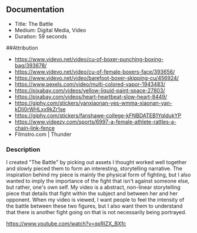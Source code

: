 ## Documentation
* Title: The Battle
* Medium: Digital Media, Video 
* Duration: 59 seconds 

##Attribution
* https://www.videvo.net/video/cu-of-boxer-punching-boxing-bag/393678/
* https://www.videvo.net/video/cu-of-female-boxers-face/393656/
* https://www.videvo.net/video/barefoot-boxer-skipping-cu/456924/
* https://www.pexels.com/video/multi-colored-vapor-1943483/
* https://pixabay.com/videos/yellow-liquid-paint-space-27803/
* https://pixabay.com/videos/heart-heartbeat-slow-heart-8449/
* https://giphy.com/stickers/yanxiaonan-yes-wmma-xiaonan-yan-kDli0rWHLxx9kZr1se
* https://giphy.com/stickers/fanshawe-college-kFNBDATEB1YqIdukYP
* https://www.videezy.com/sports/6997-a-female-athlete-rattles-a-chain-link-fence
* Filmstro.com | Thunder

### Description
I created "The Battle" by picking out assets I thought worked well together and slowly pieced them to form an interesting, storytelling narrative.
The inspiration behind my piece is mainly the physical form of fighting, but I also wanted to imply the importance of the fight that isn't against someone else, 
but rather, one's own self. My video is a abstract, non-linear storytelling piece that details that fight within the subject and between her and her opponent. 
When my video is viewed, I want people to feel the intensity of the battle between these two figures, but I also want them to understand 
that there is another fight going on that is not necessarily being portrayed. 

https://www.youtube.com/watch?v=qxRIZX_BXfc
